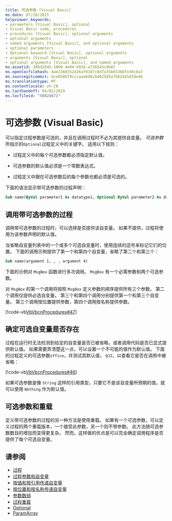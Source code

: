 ```yaml
---
title: 可选参数 (Visual Basic)
ms.date: 07/20/2015
helpviewer_keywords:
- parameters [Visual Basic], optional
- Visual Basic code, procedures
- procedures [Visual Basic], optional arguments
- optional arguments
- named arguments [Visual Basic], and optional arguments
- optional parameters
- Optional keyword [Visual Basic], optional arguments
- arguments [Visual Basic], optional
- optional arguments [Visual Basic], and named arguments
ms.assetid: 398d2845-1069-4e94-b934-a73b545c8b87
ms.openlocfilehash: 4ae2366552426af0107c8d7a35bb5368fe30c8a7
ms.sourcegitcommit: bce0586f0cccaae6d6cbd625d5a7b824d1d3de4b
ms.translationtype: MT
ms.contentlocale: zh-CN
ms.lasthandoff: 04/02/2019
ms.locfileid: "58824671"
---
```

# <a name="optional-parameters-visual-basic"></a>可选参数 (Visual Basic)
可以指定过程参数是可选的，并且在调用过程时不必为其提供自变量。 *可选参数*所指示的`Optional`过程定义中的关键字。 适用以下规则：  
  
-   过程定义中的每个可选参数都必须指定默认值。  
  
-   可选参数的默认值必须是一个常数表达式。  
  
-   过程定义中跟在可选参数后的每个参数也都必须是可选的。  
  
 下面的语法显示带可选参数的过程声明：  
  
```vb  
Sub name(ByVal parameter1 As datatype1, Optional ByVal parameter2 As datatype2 = defaultvalue)  
```  
  
## <a name="calling-procedures-with-optional-parameters"></a>调用带可选参数的过程  
 调用带可选参数的过程时，可以选择是否提供该自变量。 如果不提供，过程将使用为该参数声明的默认值。  
  
 当省略自变量列表中的一个或多个可选自变量时，使用连续的逗号来标记它们的位置。 下面的调用示例提供了第一个和第四个自变量，省略了第二个和第三个：  
  
```vb  
Sub name(argument 1, , , argument 4)  
```  
  
 下面的示例对 `MsgBox` 函数进行多次调用。 `MsgBox` 有一个必需参数和两个可选参数。  
  
 对 `MsgBox` 的第一个调用将按照 `MsgBox` 定义参数的顺序提供所有三个参数。 第二个调用仅提供必选自变量。 第三个和第四个调用分别提供第一个和第三个自变量。 第三个调用按位置提供参数，第四个调用按名称提供参数。  
  
 [!code-vb[VbVbcnProcedures#47](~/samples/snippets/visualbasic/VS_Snippets_VBCSharp/VbVbcnProcedures/VB/Class1.vb#47)]  
  
## <a name="determining-whether-an-optional-argument-is-present"></a>确定可选自变量是否存在  
 过程在运行时无法检测到给定的自变量是否已被省略，或者调用代码是否已显式提供默认值。 如果需要弄清楚这一点，可以设置一个不可能的值作为默认值。 下面的过程定义的可选参数`office`，并测试其默认值， `QJZ`，以查看它是否在调用中被省略：  
  
 [!code-vb[VbVbcnProcedures#46](~/samples/snippets/visualbasic/VS_Snippets_VBCSharp/VbVbcnProcedures/VB/Class1.vb#46)]  
  
 如果可选参数是像 `String` 这样的引用类型，只要它不是该自变量所预期的值，就可以使用 `Nothing` 作为默认值。  
  
## <a name="optional-parameters-and-overloading"></a>可选参数和重载  
 定义带可选参数的过程的另一种方法是使用重载。 如果有一个可选参数，可以定义过程的两个重载版本，一个接受此参数，另一个则不带参数。 此方法随可选参数数目的增加而变得更复杂。 然而，这样做的优点是可以完全确定调用程序是否提供了每个可选自变量。  
  
## <a name="see-also"></a>请参阅

- [过程](./index.md)
- [过程参数和自变量](./procedure-parameters-and-arguments.md)
- [按值和按引用传递自变量](./passing-arguments-by-value-and-by-reference.md)
- [按位置和按名称传递自变量](./passing-arguments-by-position-and-by-name.md)
- [参数数组](./parameter-arrays.md)
- [过程重载](./procedure-overloading.md)
- [Optional](../../../../visual-basic/language-reference/modifiers/optional.md)
- [ParamArray](../../../../visual-basic/language-reference/modifiers/paramarray.md)
